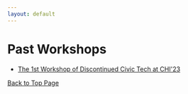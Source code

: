 ```yaml
---
layout: default
---
```



# Past Workshops

* <a href="/docs/history/2023/2023/">The 1st Workshop of Discontinued Civic Tech at CHI'23</a>

<a href = "./" class="btn-to-top">Back to Top Page</a>